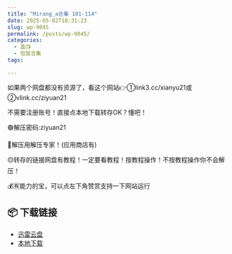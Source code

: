 ```yaml
---
title: "Mirang_a合集 101-114"
date: 2025-05-02T18:31:23
slug: wp-9045
permalink: /posts/wp-9045/
categories:
  - 盖📺
  - 恰饭合集
tags:

---
```


如果两个网盘都没有资源了，看这个网站👉①link3.cc/xianyu21或②vlink.cc/ziyuan21

不需要注册账号！直接点本地下载转存OK？懂吧！

🟢解压密码:ziyuan21

🔵解压用解压专家！(应用商店有)

🟡转存的链接网盘有教程！一定要看教程！按教程操作！不按教程操作你不会解压！

💰🈶能力的宝，可以点左下角赞赏支持一下网站运行

## 📦 下载链接
- [迅雷云盘](https://blziyuan21.com/pay-download/9045?key=7ba4bdf8fa&down_id=0)
- [本地下载](https://blziyuan21.com/pay-download/9045?key=7ba4bdf8fa&down_id=1)

